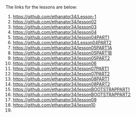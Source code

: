 The links for the lessons are below:
1. https://github.com/ethanator34/Lesson-1
2. https://github.com/ethanator34/lesson02
3. https://github.com/ethanator34/lesson03
4. https://github.com/ethanator34/lesson04
5. https://github.com/ethanator34/lesson04PART1
5. https://github.com/ethanator34/Lesson04PART2
6. https://github.com/ethanator34/lesson05PART1A
6. https://github.com/ethanator34/lesson05PART1B
6. https://github.com/ethanator34/lesson05PART2
7. https://github.com/ethanator34/lesson06
8. https://github.com/ethanator34/lesson07PART1
8. https://github.com/ethanator34/lesson07PART2
9. https://github.com/ethanator34/lesson08PART1
9. https://github.com/ethanator34/lesson08PART2
10. https://github.com/ethanator34/lessonBOOTSTRAPPART1
10. https://github.com/ethanator34/lessonBOOTSTRAPPART2
11. https://github.com/ethanator34/lesson09
12. https://github.com/ethanator34/lesson10
13. 
